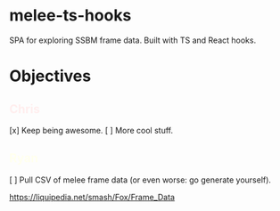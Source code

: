 # melee-ts-hooks
SPA for exploring SSBM frame data. Built with TS and React hooks.

# Objectives

## <b style="color: #fee; ">Chris</b>

[x] Keep being awesome.
[ ] More cool stuff.

## <b style="color: #ffe; ">Ryan</b>

[ ] Pull CSV of melee frame data (or even worse: go generate yourself).

https://liquipedia.net/smash/Fox/Frame_Data